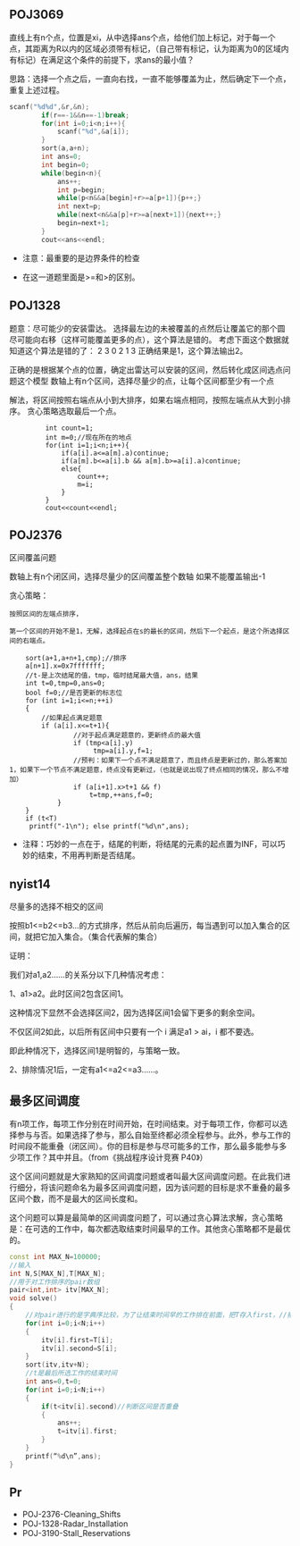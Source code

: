 ## POJ3069

直线上有n个点，位置是xi，从中选择ans个点，给他们加上标记，对于每一个点，其距离为R以内的区域必须带有标记，（自己带有标记，认为距离为0的区域内有标记）在满足这个条件的前提下，求ans的最小值？

思路：选择一个点之后，一直向右找，一直不能够覆盖为止，然后确定下一个点，重复上述过程。

```C++
scanf("%d%d",&r,&n);
        if(r==-1&&n==-1)break;
        for(int i=0;i<n;i++){
            scanf("%d",&a[i]);
        }
        sort(a,a+n);
        int ans=0;
        int begin=0;
        while(begin<n){
            ans++;
            int p=begin;
            while(p<n&&a[begin]+r>=a[p+1]){p++;}
            int next=p;
            while(next<n&&a[p]+r>=a[next+1]){next++;}
            begin=next+1;
        }
        cout<<ans<<endl;
```
- 注意：最重要的是边界条件的检查

- 在这一道题里面是>=和>的区别。

## POJ1328

题意：尽可能少的安装雷达。
选择最左边的未被覆盖的点然后让覆盖它的那个圆尽可能向右移（这样可能覆盖更多的点），这个算法是错的。
考虑下面这个数据就知道这个算法是错的了：
2 3
0 2
1 3
正确结果是1，这个算法输出2。

正确的是根据某个点的位置，确定出雷达可以安装的区间，然后转化成区间选点问题这个模型
数轴上有n个区间，选择尽量少的点，让每个区间都至少有一个点

解法，将区间按照右端点从小到大排序，如果右端点相同，按照左端点从大到小排序。
贪心策略选取最后一个点。

```
         int count=1;
         int m=0;//现在所在的地点
         for(int i=1;i<n;i++){
             if(a[i].a<=a[m].a)continue;
             if(a[m].b<=a[i].b && a[m].b>=a[i].a)continue;
             else{
                 count++;
                 m=i;
             }
         }
         cout<<count<<endl;
```

## POJ2376

区间覆盖问题

数轴上有n个闭区间，选择尽量少的区间覆盖整个数轴
如果不能覆盖输出-1

贪心策略：

    按照区间的左端点排序，

    第一个区间的开始不是1，无解，选择起点在s的最长的区间，然后下一个起点，是这个所选择区间的右端点。

```
    sort(a+1,a+n+1,cmp);//排序
    a[n+1].x=0x7fffffff;
    //t-是上次结尾的值，tmp，临时结尾最大值，ans，结果
    int t=0,tmp=0,ans=0;
    bool f=0;//是否更新的标志位
    for (int i=1;i<=n;++i)
    {
        //如果起点满足题意
        if (a[i].x<=t+1){
                //对于起点满足题意的，更新终点的最大值
                if (tmp<a[i].y)
                     tmp=a[i].y,f=1;
                //预判：如果下一个点不满足题意了，而且终点是更新过的，那么答案加1，如果下一个节点不满足题意，终点没有更新过，（也就是说出现了终点相同的情况，那么不增加）
                if (a[i+1].x>t+1 && f)
                    t=tmp,++ans,f=0;
            }
    }
    if (t<T)
     printf("-1\n"); else printf("%d\n",ans);
```

- 注释：巧妙的一点在于，结尾的判断，将结尾的元素的起点置为INF，可以巧妙的结束，不用再判断是否结尾。

##  nyist14

尽量多的选择不相交的区间

按照b1<=b2<=b3…的方式排序，然后从前向后遍历，每当遇到可以加入集合的区间，就把它加入集合。（集合代表解的集合）

证明：

我们对a1,a2……的关系分以下几种情况考虑：

1、a1>a2。此时区间2包含区间1。

这种情况下显然不会选择区间2，因为选择区间1会留下更多的剩余空间。

不仅区间2如此，以后所有区间中只要有一个 i 满足a1 > ai，i 都不要选。

即此种情况下，选择区间1是明智的，与策略一致。

2、排除情况1后，一定有a1<=a2<=a3……。


## 最多区间调度

有n项工作，每项工作分别在时间开始，在时间结束。对于每项工作，你都可以选择参与与否。如果选择了参与，那么自始至终都必须全程参与。此外，参与工作的时间段不能重叠（闭区间）。你的目标是参与尽可能多的工作，那么最多能参与多少项工作？其中并且。（from《挑战程序设计竞赛 P40》）

这个区间问题就是大家熟知的区间调度问题或者叫最大区间调度问题。在此我们进行细分，将该问题命名为最多区间调度问题，因为该问题的目标是求不重叠的最多区间个数，而不是最大的区间长度和。

这个问题可以算是最简单的区间调度问题了，可以通过贪心算法求解，贪心策略是：在可选的工作中，每次都选取结束时间最早的工作。其他贪心策略都不是最优的。

```C++
const int MAX_N=100000;  
//输入  
int N,S[MAX_N],T[MAX_N];  
//用于对工作排序的pair数组  
pair<int,int> itv[MAX_N];  
void solve()  
{  
    //对pair进行的是字典序比较，为了让结束时间早的工作排在前面，把T存入first，//把S存入second  
    for(int i=0;i<N;i++)  
    {  
        itv[i].first=T[i];  
        itv[i].second=S[i];  
    }  
    sort(itv,itv+N);  
    //t是最后所选工作的结束时间  
    int ans=0,t=0;  
    for(int i=0;i<N;i++)  
    {  
        if(t<itv[i].second)//判断区间是否重叠  
        {  
            ans++;  
            t=itv[i].first;  
        }  
    }  
    printf(“%d\n”,ans);  
}  
```

## Pr

- POJ-2376-Cleaning_Shifts
- POJ-1328-Radar_Installation
- POJ-3190-Stall_Reservations